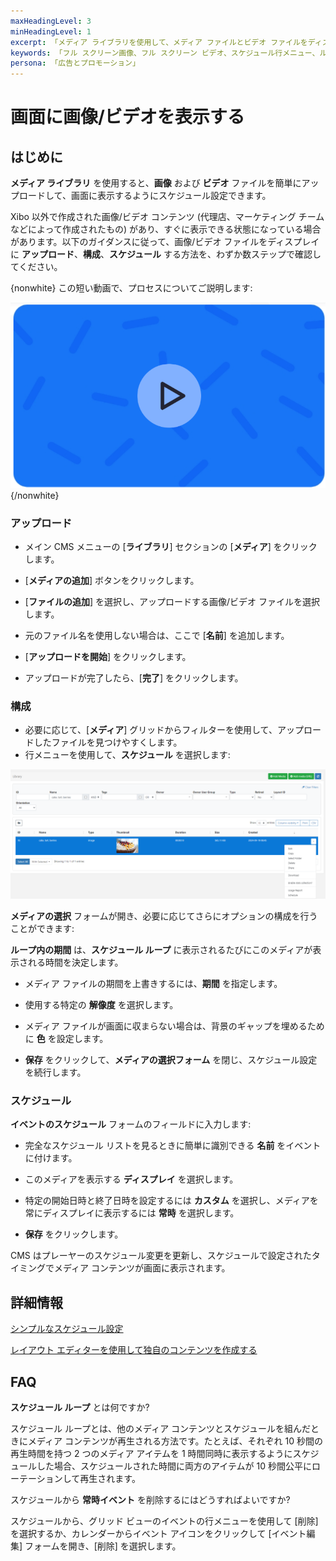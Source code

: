 ```yaml
---
maxHeadingLevel: 3
minHeadingLevel: 1
excerpt: 「メディア ライブラリを使用して、メディア ファイルとビデオ ファイルをディスプレイに簡単にアップロードしてスケジュール設定する」
keywords: 「フル スクリーン画像、フル スクリーン ビデオ、スケジュール行メニュー、ループの継続時間、メディア ライブラリ スケジュール、メディアのアップロード」
persona: 「広告とプロモーション」
---
```


# 画面に画像/ビデオを表示する

## はじめに

**メディア ライブラリ** を使用すると、**画像** および **ビデオ** ファイルを簡単にアップロードして、画面に表示するようにスケジュール設定できます。

Xibo 以外で作成された画像/ビデオ コンテンツ (代理店、マーケティング チームなどによって作成されたもの) があり、すぐに表示できる状態になっている場合があります。以下のガイダンスに従って、画像/ビデオ ファイルをディスプレイに **アップロード**、**構成**、**スケジュール** する方法を、わずか数ステップで確認してください。

{nonwhite}
この短い動画で、プロセスについてご説明します:

![動画](img/example_to_delete.png)
{/nonwhite}

### アップロード

- メイン CMS メニューの [**ライブラリ**] セクションの [**メディア**] をクリックします。
- [**メディアの追加**] ボタンをクリックします。
- [**ファイルの追加**] を選択し、アップロードする画像/ビデオ ファイルを選択します。
- 元のファイル名を使用しない場合は、ここで [**名前**] を追加します。
- [**アップロードを開始**] をクリックします。

- アップロードが完了したら、[**完了**] をクリックします。

### 構成

- 必要に応じて、[**メディア**] グリッドからフィルターを使用して、アップロードしたファイルを見つけやすくします。
- 行メニューを使用して、**スケジュール** を選択します:

![メディア行メニュー スケジュール](img/v4_showing_images_videos_row_menu_schedule.png)

**メディアの選択** フォームが開き、必要に応じてさらにオプションの構成を行うことができます:

**ループ内の期間** は、**スケジュール ループ** に表示されるたびにこのメディアが表示される時間を決定します。

- メディア ファイルの期間を上書きするには、**期間** を指定します。

- 使用する特定の **解像度** を選択します。
- メディア ファイルが画面に収まらない場合は、背景のギャップを埋めるために **色** を設定します。
- **保存** をクリックして、**メディアの選択フォーム** を閉じ、スケジュール設定を続行します。

### スケジュール

**イベントのスケジュール** フォームのフィールドに入力します:

- 完全なスケジュール リストを見るときに簡単に識別できる **名前** をイベントに付けます。

- このメディアを表示する **ディスプレイ** を選択します。

- 特定の開始日時と終了日時を設定するには **カスタム** を選択し、メディアを常にディスプレイに表示するには **常時** を選択します。

- **保存** をクリックします。

CMS はプレーヤーのスケジュール変更を更新し、スケジュールで設定されたタイミングでメディア コンテンツが画面に表示されます。

## 詳細情報 

[シンプルなスケジュール設定](scheduling_events.html) 

[レイアウト エディターを使用して独自のコンテンツを作成する](layouts_editor.html) 

## FAQ

**スケジュール ループ** とは何ですか? 

スケジュール ループとは、他のメディア コンテンツとスケジュールを組んだときにメディア コンテンツが再生される方法です。たとえば、それぞれ 10 秒間の再生時間を持つ 2 つのメディア アイテムを 1 時間同時に表示するようにスケジュールした場合、スケジュールされた時間に両方のアイテムが 10 秒間公平にローテーションして再生されます。

スケジュールから **常時イベント** を削除するにはどうすればよいですか?

スケジュールから、グリッド ビューのイベントの行メニューを使用して [削除] を選択するか、カレンダーからイベント アイコンをクリックして [イベント編集] フォームを開き、[削除] を選択します。